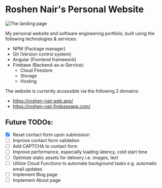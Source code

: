 # Roshen Nair's Personal Website

![The landing page](https://firebasestorage.googleapis.com/v0/b/roshen-nair.appspot.com/o/project-images%2Fpersonal-website.jpg?alt=media&token=a1f65e70-264d-4e47-8632-3d2fd86d5e1b)

My personal website and software engineering portfolio, built using the following technologies & services:
- NPM (Package manager)
- Git (Version control system)
- Angular (Frontend framework)
- Firebase (Backend-as-a-Service): 
	- Cloud Firestore
	- Storage
	- Hosting

The website is currently accessible via the following 2 domains:
- https://roshen-nair.web.app/
- https://roshen-nair.firebaseapp.com/

## Future TODOs:
- [x] Reset contact form upon submission
- [ ] Improve contact form validation
- [ ] Add CAPTCHA to contact form
- [ ] Improve performance, especially loading latency, cold start time
- [ ] Optimize static assets for delivery i.e. images, text
- [ ] Utilize Cloud Functions to automate background tasks e.g. automatic email updates
- [ ] Implement Blog page
- [ ] Implement About page
